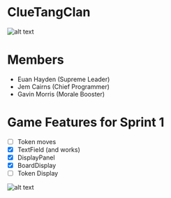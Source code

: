 # ClueTangClan

![alt text](https://cdn-img.easyicon.net/png/5488/548871.gif)

# Members
* Euan Hayden (Supreme Leader)
* Jem Cairns (Chief Programmer)
* Gavin Morris (Morale Booster)

# Game Features for Sprint 1
- [ ] Token moves
- [x] TextField (and works)
- [x] DisplayPanel
- [x] BoardDisplay
- [ ] Token Display

![alt text](http://shufflecardgames.com/assets/images/licenses/cluedo/header_logo.png)
